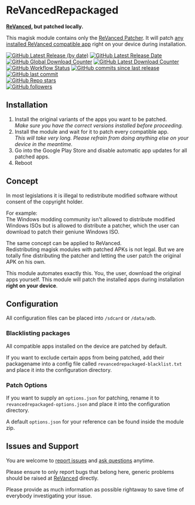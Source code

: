 # ReVancedRepackaged

**[ReVanced](https://github.com/revanced), 
but patched locally.**

This magisk module 
contains only the 
[ReVanced Patcher](https://github.com/revanced/revanced-cli).
It will patch 
[any installed ReVanced compatible app](https://revanced.app/patches) 
right on your device during installation.

[![GitHub Latest Release (by date)](https://img.shields.io/github/v/release/programminghoch10/ReVancedRepackaged?label=latest&logo=github&display_name=release)](https://github.com/programminghoch10/ReVancedRepackaged/releases/latest)
[![GitHub Latest Release Date](https://img.shields.io/github/release-date/programminghoch10/ReVancedRepackaged?logo=github)](https://github.com/programminghoch10/ReVancedRepackaged/releases/latest) \
[![GitHub Global Download Counter](https://img.shields.io/github/downloads/programminghoch10/ReVancedRepackaged/total?logo=github)](https://github.com/programminghoch10/ReVancedRepackaged/releases)
[![GitHub Latest Download Counter](https://img.shields.io/github/downloads/programminghoch10/ReVancedRepackaged/latest/total?logo=github)](https://github.com/programminghoch10/ReVancedRepackaged/releases/latest) \
[![GitHub Workflow Status](https://img.shields.io/github/actions/workflow/status/programminghoch10/ReVancedRepackaged/build.yml?logo=github%20actions&logoColor=white)](https://github.com/programminghoch10/ReVancedRepackaged/actions/workflows/build.yml)
[![GitHub commits since last release](https://img.shields.io/github/commits-since/programminghoch10/ReVancedRepackaged/latest?logo=git&logoColor=white)](https://github.com/programminghoch10/ReVancedRepackaged/compare/)
[![GitHub last commit](https://img.shields.io/github/last-commit/programminghoch10/ReVancedRepackaged?logo=git&logoColor=white)](https://github.com/programminghoch10/ReVancedRepackaged/commits/main) \
[![GitHub Repo stars](https://img.shields.io/github/stars/programminghoch10/ReVancedRepackaged?style=social)](https://github.com/programminghoch10/ReVancedRepackaged/stargazers) \
[![GitHub followers](https://img.shields.io/github/followers/programminghoch10?style=social)](https://github.com/programminghoch10)

## Installation

1. Install the original variants of the apps you want to be patched.  
   *Make sure you have the correct versions installed before proceeding.*
1. Install the module and wait for it to patch every compatible app.  
   *This will take very long.*
   *Please refrain from doing anything else on your device in the meantime.*
1. Go into the Google Play Store and disable automatic app updates for all patched apps.
1. Reboot

## Concept

In most legislations it is illegal to redistribute modified software 
without consent of the copyright holder.

For example:  
The Windows modding community isn't allowed to distribute modified Windows ISOs
but is allowed to distribute a patcher, 
which the user can download to patch their geniune Windows ISO.

The same concept can be applied to ReVanced.  
Redistributing magisk modules with patched APKs is not legal.
But we are totally fine distributing the patcher 
and letting the user patch the original APK on his own.

This module automates exactly this.
You, the user, download the original apps yourself.
This module will patch the installed apps during installation
**right on your device**.

## Configuration

All configuration files can be placed into `/sdcard` or `/data/adb`.

### Blacklisting packages

All compatible apps installed on the device are patched by default.

If you want to exclude certain apps from being patched,
add their packagename into a config file called `revancedrepackaged-blacklist.txt`
and place it into the configuration directory.

### Patch Options

If you want to supply an `options.json` for patching,
rename it to `revancedrepackaged-options.json` 
and place it into the configuration directory.

A default `options.json` for your reference can be found inside the module zip.

## Issues and Support

You are welcome to 
[report issues](https://github.com/programminghoch10/ReVancedRepackaged/issues) 
and 
[ask questions](https://github.com/programminghoch10/ReVancedRepackaged/discussions) 
anytime.

Please ensure to only report bugs that belong here,
generic problems should be raised at 
[ReVanced](https://github.com/revanced)
directly.

Please provide as much information as possible rightaway
to save time of everybody investigating your issue.
